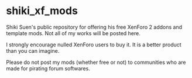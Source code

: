# shiki_xf_mods
Shiki Suen's public repository for offering his free XenForo 2 addons and template mods.
Not all of my works will be posted here.

I strongly encourage nulled XenForo users to buy it.
It is a better product than you can imagine.

Please do not post my mods (whether free or not) to communities who are made for pirating forum softwares.

